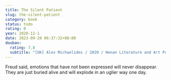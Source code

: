 ```yaml
---
title: The Silent Patient
slug: the-silent-patient
category: book
status: todo
rating: 0
year: 2020-12-1
date: 2023-09-20 06:37:32+08:00
douban:
  rating: 7.8
  subtitle: "[UK] Alex Michaelides / 2020 / Henan Literature and Art Publishing House"
---
```


Freud said, emotions that have not been expressed will never disappear. They are just buried alive and will explode in an uglier way one day.
